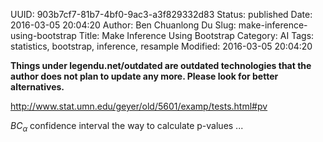 UUID: 903b7cf7-81b7-4bf0-9ac3-a3f829332d83
Status: published
Date: 2016-03-05 20:04:20
Author: Ben Chuanlong Du
Slug: make-inference-using-bootstrap
Title: Make Inference Using Bootstrap
Category: AI
Tags: statistics, bootstrap, inference, resample
Modified: 2016-03-05 20:04:20

**Things under legendu.net/outdated are outdated technologies that the author does not plan to update any more. Please look for better alternatives.**

http://www.stat.umn.edu/geyer/old/5601/examp/tests.html#pv

$BC_{\alpha}$ confidence interval
the way to calculate p-values ...

